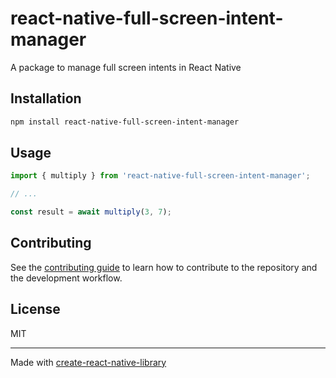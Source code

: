 # react-native-full-screen-intent-manager

A package to manage full screen intents in React Native

## Installation

```sh
npm install react-native-full-screen-intent-manager
```

## Usage


```js
import { multiply } from 'react-native-full-screen-intent-manager';

// ...

const result = await multiply(3, 7);
```


## Contributing

See the [contributing guide](CONTRIBUTING.md) to learn how to contribute to the repository and the development workflow.

## License

MIT

---

Made with [create-react-native-library](https://github.com/callstack/react-native-builder-bob)
